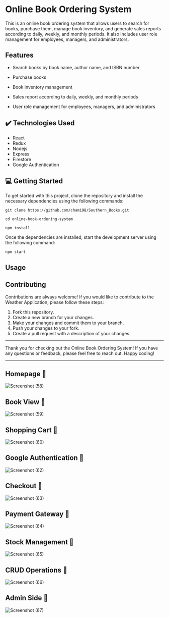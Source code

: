 # Online Book Ordering System 


This is an online book ordering system that allows users to search for books, purchase them, manage book inventory, and generate sales reports according to daily, weekly, and monthly periods. It also includes user role management for employees, managers, and administrators. 


## Features


- Search books by book name, author name, and ISBN number 

- Purchase books 

- Book inventory management 

- Sales report according to daily, weekly, and monthly periods 

- User role management for employees, managers, and administrators 

## ✔️ Technologies Used
- React
- Redux
- Nodejs
- Express
- Firestore
- Google Authentication

 


## 💻 Getting Started

To get started with this project, clone the repository and install the necessary dependencies using the following commands:

```
git clone https://github.com/chami98/Southern_Books.git
```

```
cd online-book-ordering-system
```

```
npm install
```

Once the dependencies are installed, start the development server using the following command:

```
npm start
```

## Usage

##  Contributing

Contributions are always welcome! If you would like to contribute to the Weather Application, please follow these steps:

1. Fork this repository.
2. Create a new branch for your changes.
3. Make your changes and commit them to your branch.
4. Push your changes to your fork.
5. Create a pull request with a description of your changes.

---

Thank you for checking out the Online Book Ordering System! If you have any questions or feedback, please feel free to reach out. Happy coding! 

---

## Homepage :low_brightness: 
![Screenshot (58)](https://user-images.githubusercontent.com/68820649/177780506-31a40f8b-f8dd-4c1e-a7f1-80b2b4975760.png)

## Book View :low_brightness: 
![Screenshot (59)](https://user-images.githubusercontent.com/68820649/177781229-3948425f-ccb1-48d7-a610-618c62b699a6.png)

## Shopping Cart :low_brightness: 
![Screenshot (60)](https://user-images.githubusercontent.com/68820649/177781829-d9180238-a334-40f2-8216-6156e61c5092.png)

## Google Authentication :low_brightness: 
![Screenshot (62)](https://user-images.githubusercontent.com/68820649/177782971-eebcf2b7-8daa-44ae-865c-54d18a15e9c7.png)

## Checkout :low_brightness: 
![Screenshot (63)](https://user-images.githubusercontent.com/68820649/177783792-d817ac6d-c3e0-4abe-a37a-b9bf49808323.png)

## Payment Gateway :low_brightness: 
![Screenshot (64)](https://user-images.githubusercontent.com/68820649/177784268-3ebe9641-9c7f-4f5d-84a4-08311a4faafb.png)

## Stock Management :low_brightness: 
![Screenshot (65)](https://user-images.githubusercontent.com/68820649/177785872-1441fab0-da99-4886-a9b0-ab1eece081ff.png)

## CRUD Operations :low_brightness: 
![Screenshot (66)](https://user-images.githubusercontent.com/68820649/177785986-464b1e52-1665-42a0-b5a8-4399f92b4c6c.png)

## Admin Side :low_brightness: 
![Screenshot (67)](https://user-images.githubusercontent.com/68820649/177786436-f446c806-c3ee-4a20-a029-c69abb8a65ea.png)

